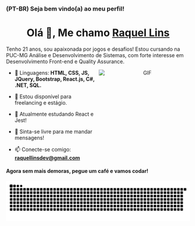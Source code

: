 
### (PT-BR) Seja bem vindo(a) ao meu perfil! 

<h1 align="center">Olá 👋, Me chamo <a href="https://github.com/kelldm?tab=repositories/" target="blank">
Raquel Lins</a></h1>

Tenho 21 anos, sou apaixonada por jogos e desafios! Estou cursando na PUC-MG Análise e Desenvolvimento de Sistemas, com forte interesse em Desenvolvimento Front-end e Quality Assurance.

<a target="_blank" align="center">
  <img align="right" top="400" height="250" width="250" alt="GIF" src="https://media.giphy.com/media/S9oNGC1E42VT2JRysv/giphy.gif">
</a>

- 🚩 Linguagens: **HTML, CSS, JS, JQuery, Bootstrap, React.js, C#, .NET, SQL.**

- 🤝 Estou disponível para freelancing e estágio.

- 🌱 Atualmente estudando React e Jest!

- 💬  Sinta-se livre para me mandar mensagens!

- 📫 Conecte-se comigo: **raquellinsdev@gmail.com**



#### **Agora sem mais demoras, pegue um café e vamos codar!**



 
  ![Snake animation](https://github.com/kelldm/kelldm/blob/output/github-contribution-grid-snake.svg)
 
 
  ##
 

